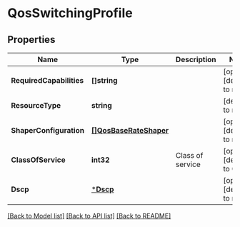 # QosSwitchingProfile

## Properties
Name | Type | Description | Notes
------------ | ------------- | ------------- | -------------
**RequiredCapabilities** | **[]string** |  | [optional] [default to null]
**ResourceType** | **string** |  | [default to null]
**ShaperConfiguration** | [**[]QosBaseRateShaper**](QosBaseRateShaper.md) |  | [optional] [default to null]
**ClassOfService** | **int32** | Class of service | [optional] [default to 0]
**Dscp** | [***Dscp**](Dscp.md) |  | [optional] [default to null]

[[Back to Model list]](../README.md#documentation-for-models) [[Back to API list]](../README.md#documentation-for-api-endpoints) [[Back to README]](../README.md)

